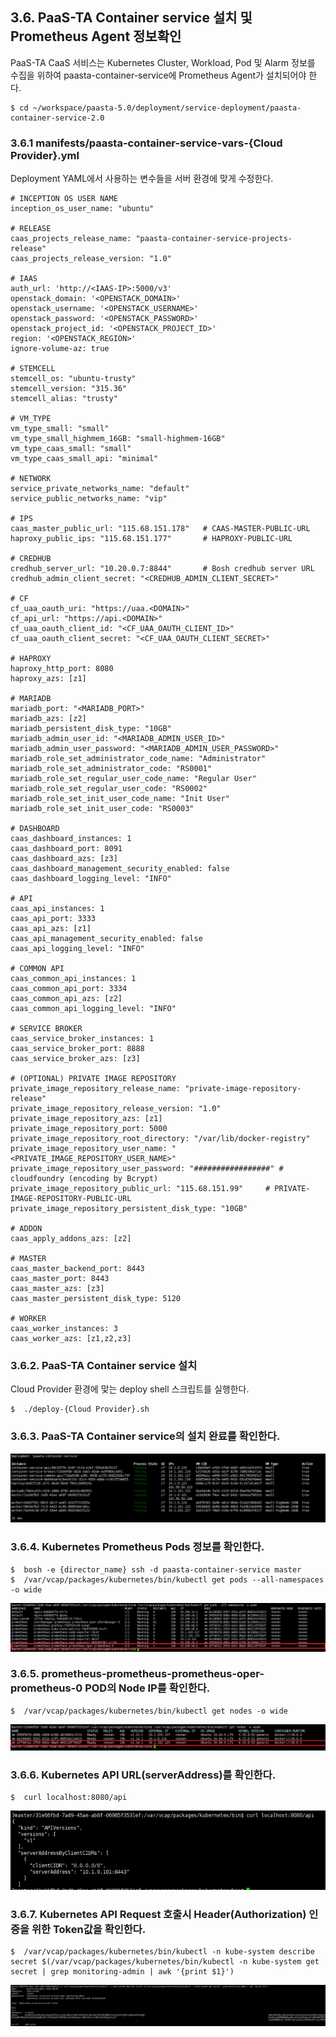 ## <div id='19-1'/>3.6.	PaaS-TA Container service 설치 및 Prometheus Agent 정보확인

PaaS-TA CaaS 서비스는 Kubernetes Cluster, Workload, Pod 및 Alarm 정보를 수집을 위하여 paasta-container-service에 Prometheus Agent가 설치되어야 한다. 
```
$ cd ~/workspace/paasta-5.0/deployment/service-deployment/paasta-container-service-2.0
```

### <div id='19-2'/>3.6.1	manifests/paasta-container-service-vars-{Cloud Provider}.yml
Deployment YAML에서 사용하는 변수들을 서버 환경에 맞게 수정한다. 

```
# INCEPTION OS USER NAME
inception_os_user_name: "ubuntu"

# RELEASE
caas_projects_release_name: "paasta-container-service-projects-release"
caas_projects_release_version: "1.0"

# IAAS
auth_url: 'http://<IAAS-IP>:5000/v3'
openstack_domain: '<OPENSTACK_DOMAIN>'
openstack_username: '<OPENSTACK_USERNAME>'
openstack_password: '<OPENSTACK_PASSWORD>'
openstack_project_id: '<OPENSTACK_PROJECT_ID>'
region: '<OPENSTACK_REGION>'
ignore-volume-az: true

# STEMCELL
stemcell_os: "ubuntu-trusty"
stemcell_version: "315.36"
stemcell_alias: "trusty"

# VM_TYPE
vm_type_small: "small"
vm_type_small_highmem_16GB: "small-highmem-16GB"
vm_type_caas_small: "small"
vm_type_caas_small_api: "minimal"

# NETWORK
service_private_networks_name: "default"
service_public_networks_name: "vip"

# IPS
caas_master_public_url: "115.68.151.178"   # CAAS-MASTER-PUBLIC-URL
haproxy_public_ips: "115.68.151.177"       # HAPROXY-PUBLIC-URL

# CREDHUB
credhub_server_url: "10.20.0.7:8844"       # Bosh credhub server URL
credhub_admin_client_secret: "<CREDHUB_ADMIN_CLIENT_SECRET>"

# CF
cf_uaa_oauth_uri: "https://uaa.<DOMAIN>"
cf_api_url: "https://api.<DOMAIN>"
cf_uaa_oauth_client_id: "<CF_UAA_OAUTH_CLIENT_ID>"
cf_uaa_oauth_client_secret: "<CF_UAA_OAUTH_CLIENT_SECRET>"

# HAPROXY
haproxy_http_port: 8080
haproxy_azs: [z1]

# MARIADB
mariadb_port: "<MARIADB_PORT>"
mariadb_azs: [z2]
mariadb_persistent_disk_type: "10GB"
mariadb_admin_user_id: "<MARIADB_ADMIN_USER_ID>"
mariadb_admin_user_password: "<MARIADB_ADMIN_USER_PASSWORD>"
mariadb_role_set_administrator_code_name: "Administrator"
mariadb_role_set_administrator_code: "RS0001"
mariadb_role_set_regular_user_code_name: "Regular User"
mariadb_role_set_regular_user_code: "RS0002"
mariadb_role_set_init_user_code_name: "Init User"
mariadb_role_set_init_user_code: "RS0003"

# DASHBOARD
caas_dashboard_instances: 1
caas_dashboard_port: 8091
caas_dashboard_azs: [z3]
caas_dashboard_management_security_enabled: false
caas_dashboard_logging_level: "INFO"

# API
caas_api_instances: 1
caas_api_port: 3333
caas_api_azs: [z1]
caas_api_management_security_enabled: false
caas_api_logging_level: "INFO"

# COMMON API
caas_common_api_instances: 1
caas_common_api_port: 3334
caas_common_api_azs: [z2]
caas_common_api_logging_level: "INFO"

# SERVICE BROKER
caas_service_broker_instances: 1
caas_service_broker_port: 8888
caas_service_broker_azs: [z3]

# (OPTIONAL) PRIVATE IMAGE REPOSITORY
private_image_repository_release_name: "private-image-repository-release"
private_image_repository_release_version: "1.0"
private_image_repository_azs: [z1]
private_image_repository_port: 5000
private_image_repository_root_directory: "/var/lib/docker-registry"
private_image_repository_user_name: "<PRIVATE_IMAGE_REPOSITORY_USER_NAME>"
private_image_repository_user_password: "#################" # cloudfoundry (encoding by Bcrypt)
private_image_repository_public_url: "115.68.151.99"     # PRIVATE-IMAGE-REPOSITORY-PUBLIC-URL
private_image_repository_persistent_disk_type: "10GB"

# ADDON
caas_apply_addons_azs: [z2]

# MASTER
caas_master_backend_port: 8443
caas_master_port: 8443
caas_master_azs: [z3]
caas_master_persistent_disk_type: 5120

# WORKER
caas_worker_instances: 3
caas_worker_azs: [z1,z2,z3]
```

### <div id='19-3'/>3.6.2.	PaaS-TA Container service 설치
Cloud Provider 환경에 맟는 deploy shell 스크립트를 실행한다. 

```
$  ./deploy-{Cloud Provider}.sh
```

### <div id='19-4'/>3.6.3.	PaaS-TA Container service의 설치 완료를 확인한다. 
![PaaSTa_paasta_container_service_vms]

### <div id='19-5'/>3.6.4.	Kubernetes Prometheus Pods 정보를 확인한다.  
```
$  bosh -e {director_name} ssh -d paasta-container-service master
$  /var/vcap/packages/kubernetes/bin/kubectl get pods --all-namespaces -o wide
```
![PaaSTa_paasta_container_service_pods]

### <div id='19-6'/>3.6.5.	prometheus-prometheus-prometheus-oper-prometheus-0 POD의 Node IP를 확인한다.
```
$  /var/vcap/packages/kubernetes/bin/kubectl get nodes -o wide
```
![PaaSTa_paasta_container_service_nodes]

### <div id='19-7'/>3.6.6.	Kubernetes API URL(serverAddress)를 확인한다.
```
$  curl localhost:8080/api
```
![PaaSTa_paasta_container_service_kubernetes_api]

### <div id='19-8'/>3.6.7.	Kubernetes API Request 호출시 Header(Authorization) 인증을 위한 Token값을 확인한다. 
```
$  /var/vcap/packages/kubernetes/bin/kubectl -n kube-system describe secret $(/var/vcap/packages/kubernetes/bin/kubectl -n kube-system get secret | grep monitoring-admin | awk '{print $1}')
```
![PaaSTa_paasta_container_service_kubernetes_token]




[PaaSTa_paasta_container_service_vms]:./images/paasta-container-service-vms.png
[PaaSTa_paasta_container_service_pods]:./images/paasta-container-service-pods.png
[PaaSTa_paasta_container_service_nodes]:./images/paasta-container-service-nodes.png
[PaaSTa_paasta_container_service_kubernetes_api]:./images/paasta-container-service-kubernetes-api.png
[PaaSTa_paasta_container_service_kubernetes_token]:./images/paasta-container-service-kubernetes-token.png
